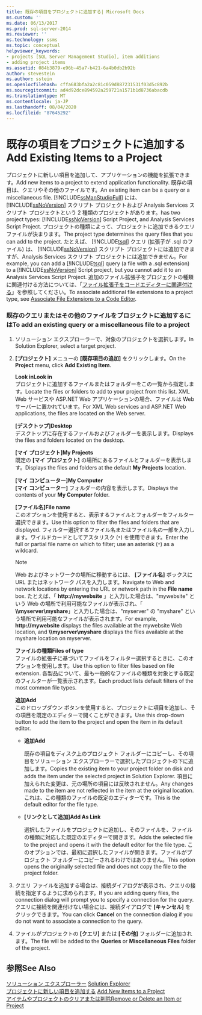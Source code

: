 ```yaml
---
title: 既存の項目をプロジェクトに追加する| Microsoft Docs
ms.custom: ''
ms.date: 06/13/2017
ms.prod: sql-server-2014
ms.reviewer: ''
ms.technology: ssms
ms.topic: conceptual
helpviewer_keywords:
- projects [SQL Server Management Studio], item additions
- adding project items
ms.assetid: 084b3879-e96b-45a7-b421-6a4b0db2b92b
author: stevestein
ms.author: sstein
ms.openlocfilehash: cffa683bfa2a2c81c059d887231531f03d5c892b
ms.sourcegitcommit: ad4d92dce894592a259721a1571b1d8736abacdb
ms.translationtype: MT
ms.contentlocale: ja-JP
ms.lasthandoff: 08/04/2020
ms.locfileid: "87645292"
---
```

# <a name="add-existing-items-to-a-project"></a><span data-ttu-id="a8a9d-102">既存の項目をプロジェクトに追加する</span><span class="sxs-lookup"><span data-stu-id="a8a9d-102">Add Existing Items to a Project</span></span>
  <span data-ttu-id="a8a9d-103">プロジェクトに新しい項目を追加して、アプリケーションの機能を拡張できます。</span><span class="sxs-lookup"><span data-stu-id="a8a9d-103">Add new items to a project to extend application functionality.</span></span> <span data-ttu-id="a8a9d-104">既存の項目は、クエリやその他のファイルです。</span><span class="sxs-lookup"><span data-stu-id="a8a9d-104">An existing item can be a query or a miscellaneous file.</span></span> [!INCLUDE[ssManStudioFull](../../includes/ssmanstudiofull-md.md)] <span data-ttu-id="a8a9d-105">には、 [!INCLUDE[ssNoVersion](../../includes/ssnoversion-md.md)] スクリプト プロジェクトおよび Analysis Services スクリプト プロジェクトという 2 種類のプロジェクトがあります。</span><span class="sxs-lookup"><span data-stu-id="a8a9d-105">has two project types: [!INCLUDE[ssNoVersion](../../includes/ssnoversion-md.md)] Script Project, and Analysis Services Script Project.</span></span> <span data-ttu-id="a8a9d-106">プロジェクトの種類によって、プロジェクトに追加できるクエリ ファイルが決まります。</span><span class="sxs-lookup"><span data-stu-id="a8a9d-106">The project type determines the query files that you can add to the project.</span></span> <span data-ttu-id="a8a9d-107">たとえば、 [!INCLUDE[tsql](../../includes/tsql-md.md)] クエリ (拡張子が .sql のファイル) は、 [!INCLUDE[ssNoVersion](../../includes/ssnoversion-md.md)] スクリプト プロジェクトには追加できますが、Analysis Services スクリプト プロジェクトには追加できません。</span><span class="sxs-lookup"><span data-stu-id="a8a9d-107">For example, you can add a [!INCLUDE[tsql](../../includes/tsql-md.md)] query (a file with a .sql extension) to a [!INCLUDE[ssNoVersion](../../includes/ssnoversion-md.md)] Script project, but you cannot add it to an Analysis Services Script Project.</span></span> <span data-ttu-id="a8a9d-108">追加のファイル拡張子をプロジェクトの種類に関連付ける方法については、「[ファイル拡張子をコードエディターに関連付ける](../../relational-databases/scripting/associate-file-extensions-to-a-code-editor.md)」を参照してください。</span><span class="sxs-lookup"><span data-stu-id="a8a9d-108">To associate additional file extensions to a project type, see [Associate File Extensions to a Code Editor](../../relational-databases/scripting/associate-file-extensions-to-a-code-editor.md).</span></span>  
  
### <a name="to-add-an-existing-query-or-a-miscellaneous-file-to-a-project"></a><span data-ttu-id="a8a9d-109">既存のクエリまたはその他のファイルをプロジェクトに追加するには</span><span class="sxs-lookup"><span data-stu-id="a8a9d-109">To add an existing query or a miscellaneous file to a project</span></span>  
  
1.  <span data-ttu-id="a8a9d-110">ソリューション エクスプローラーで、対象のプロジェクトを選択します。</span><span class="sxs-lookup"><span data-stu-id="a8a9d-110">In Solution Explorer, select a target project.</span></span>  
  
2.  <span data-ttu-id="a8a9d-111">**[プロジェクト]** メニューの **[既存項目の追加]** をクリックします。</span><span class="sxs-lookup"><span data-stu-id="a8a9d-111">On the **Project** menu, click **Add Existing Item**.</span></span>  
  
     <span data-ttu-id="a8a9d-112">**Look in**</span><span class="sxs-lookup"><span data-stu-id="a8a9d-112">**Look in**</span></span>  
     <span data-ttu-id="a8a9d-113">プロジェクトに追加するファイルまたはフォルダーをこの一覧から指定します。</span><span class="sxs-lookup"><span data-stu-id="a8a9d-113">Locate the files or folders to add to your project from this list.</span></span> <span data-ttu-id="a8a9d-114">XML Web サービスや ASP.NET Web アプリケーションの場合、ファイルは Web サーバーに置かれています。</span><span class="sxs-lookup"><span data-stu-id="a8a9d-114">For XML Web services and ASP.NET Web applications, the files are located on the Web server.</span></span>  
  
     <span data-ttu-id="a8a9d-115">**[デスクトップ]**</span><span class="sxs-lookup"><span data-stu-id="a8a9d-115">**Desktop**</span></span>  
     <span data-ttu-id="a8a9d-116">デスクトップに存在するファイルおよびフォルダーを表示します。</span><span class="sxs-lookup"><span data-stu-id="a8a9d-116">Displays the files and folders located on the desktop.</span></span>  
  
     <span data-ttu-id="a8a9d-117">**[マイ プロジェクト]**</span><span class="sxs-lookup"><span data-stu-id="a8a9d-117">**My Projects**</span></span>  
     <span data-ttu-id="a8a9d-118">既定の **[マイ プロジェクト]** の場所にあるファイルとフォルダーを表示します。</span><span class="sxs-lookup"><span data-stu-id="a8a9d-118">Displays the files and folders at the default **My Projects** location.</span></span>  
  
     <span data-ttu-id="a8a9d-119">**[マイ コンピューター]**</span><span class="sxs-lookup"><span data-stu-id="a8a9d-119">**My Computer**</span></span>  
     <span data-ttu-id="a8a9d-120">**[マイ コンピューター]** フォルダーの内容を表示します。</span><span class="sxs-lookup"><span data-stu-id="a8a9d-120">Displays the contents of your **My Computer** folder.</span></span>  
  
     <span data-ttu-id="a8a9d-121">**[ファイル名]**</span><span class="sxs-lookup"><span data-stu-id="a8a9d-121">**File name**</span></span>  
     <span data-ttu-id="a8a9d-122">このオプションを使用すると、表示するファイルとフォルダーをフィルター選択できます。</span><span class="sxs-lookup"><span data-stu-id="a8a9d-122">Use this option to filter the files and folders that are displayed.</span></span> <span data-ttu-id="a8a9d-123">フィルター選択するファイル名またはファイル名の一部を入力します。ワイルドカードとしてアスタリスク (`*`) を使用できます。</span><span class="sxs-lookup"><span data-stu-id="a8a9d-123">Enter the full or partial file name on which to filter; use an asterisk (`*`) as a wildcard.</span></span>  
  
    > [!NOTE]  
    >  <span data-ttu-id="a8a9d-124">Web およびネットワークの場所に移動するには、 **[ファイル名]** ボックスに URL またはネットワーク パスを入力します。</span><span class="sxs-lookup"><span data-stu-id="a8a9d-124">Navigate to Web and network locations by entering the URL or network path in the **File name** box.</span></span> <span data-ttu-id="a8a9d-125">たとえば、「 **http://mywebsite** 」と入力した場合は、"mywebsite" という Web の場所で利用可能なファイルが表示され、「 **\\\myserver\myshare**」と入力した場合は、"myserver" の "myshare" という場所で利用可能なファイルが表示されます。</span><span class="sxs-lookup"><span data-stu-id="a8a9d-125">For example, **http://mywebsite** displays the files available at the mywebsite Web location, and **\\\myserver\myshare** displays the files available at the myshare location on myserver.</span></span>  
  
     <span data-ttu-id="a8a9d-126">**ファイルの種類**</span><span class="sxs-lookup"><span data-stu-id="a8a9d-126">**Files of type**</span></span>  
     <span data-ttu-id="a8a9d-127">ファイルの拡張子に基づいてファイルをフィルター選択するときに、このオプションを使用します。</span><span class="sxs-lookup"><span data-stu-id="a8a9d-127">Use this option to filter files based on file extension.</span></span> <span data-ttu-id="a8a9d-128">各製品について、最も一般的なファイルの種類を対象とする既定のフィルターが一覧表示されます。</span><span class="sxs-lookup"><span data-stu-id="a8a9d-128">Each product lists default filters of the most common file types.</span></span>  
  
     <span data-ttu-id="a8a9d-129">**追加**</span><span class="sxs-lookup"><span data-stu-id="a8a9d-129">**Add**</span></span>  
     <span data-ttu-id="a8a9d-130">このドロップダウン ボタンを使用すると、プロジェクトに項目を追加し、その項目を既定のエディターで開くことができます。</span><span class="sxs-lookup"><span data-stu-id="a8a9d-130">Use this drop-down button to add the item to the project and open the item in its default editor.</span></span>  
  
    -   <span data-ttu-id="a8a9d-131">**追加**</span><span class="sxs-lookup"><span data-stu-id="a8a9d-131">**Add**</span></span>  
  
         <span data-ttu-id="a8a9d-132">既存の項目をディスク上のプロジェクト フォルダーにコピーし、その項目をソリューション エクスプローラーで選択したプロジェクトの下に追加します。</span><span class="sxs-lookup"><span data-stu-id="a8a9d-132">Copies the existing item to your project folder on disk and adds the item under the selected project in Solution Explorer.</span></span> <span data-ttu-id="a8a9d-133">項目に加えられた変更は、元の場所の項目には反映されません。</span><span class="sxs-lookup"><span data-stu-id="a8a9d-133">Any changes made to the item are not reflected in the item at the original location.</span></span> <span data-ttu-id="a8a9d-134">これは、この種類のファイルの既定のエディターです。</span><span class="sxs-lookup"><span data-stu-id="a8a9d-134">This is the default editor for the file type.</span></span>  
  
    -   <span data-ttu-id="a8a9d-135">**[リンクとして追加]**</span><span class="sxs-lookup"><span data-stu-id="a8a9d-135">**Add As Link**</span></span>  
  
         <span data-ttu-id="a8a9d-136">選択したファイルをプロジェクトに追加し、そのファイルを、ファイルの種類に対応した既定のエディターで開きます。</span><span class="sxs-lookup"><span data-stu-id="a8a9d-136">Adds the selected file to the project and opens it with the default editor for the file type.</span></span> <span data-ttu-id="a8a9d-137">このオプションでは、最初に選択したファイルが開きます。ファイルがプロジェクト フォルダーにコピーされるわけではありません。</span><span class="sxs-lookup"><span data-stu-id="a8a9d-137">This option opens the originally selected file and does not copy the file to the project folder.</span></span>  
  
3.  <span data-ttu-id="a8a9d-138">クエリ ファイルを追加する場合は、接続ダイアログが表示され、クエリの接続を指定するように求められます。</span><span class="sxs-lookup"><span data-stu-id="a8a9d-138">If you are adding query files, the connection dialog will prompt you to specify a connection for the query.</span></span> <span data-ttu-id="a8a9d-139">クエリに接続を関連付けない場合には、接続ダイアログで **[キャンセル]** をクリックできます。</span><span class="sxs-lookup"><span data-stu-id="a8a9d-139">You can click **Cancel** on the connection dialog if you do not want to associate a connection to the query.</span></span>  
  
4.  <span data-ttu-id="a8a9d-140">ファイルがプロジェクトの **[クエリ]** または **[その他]** フォルダーに追加されます。</span><span class="sxs-lookup"><span data-stu-id="a8a9d-140">The file will be added to the **Queries** or **Miscellaneous Files** folder of the project.</span></span>  
  
## <a name="see-also"></a><span data-ttu-id="a8a9d-141">参照</span><span class="sxs-lookup"><span data-stu-id="a8a9d-141">See Also</span></span>  
 <span data-ttu-id="a8a9d-142">[ソリューション エクスプローラー](solution-explorer.md) </span><span class="sxs-lookup"><span data-stu-id="a8a9d-142">[Solution Explorer](solution-explorer.md) </span></span>  
 <span data-ttu-id="a8a9d-143">[プロジェクトに新しい項目を追加する](add-new-items-to-a-project.md) </span><span class="sxs-lookup"><span data-stu-id="a8a9d-143">[Add New Items to a Project](add-new-items-to-a-project.md) </span></span>  
 [<span data-ttu-id="a8a9d-144">アイテムやプロジェクトのクリアまたは削除</span><span class="sxs-lookup"><span data-stu-id="a8a9d-144">Remove or Delete an Item or Project</span></span>](remove-or-delete-an-item-or-project.md)  
  
  
